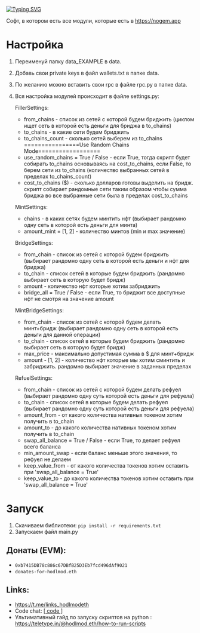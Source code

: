[![Typing SVG](https://readme-typing-svg.herokuapp.com?color=%2336BCF7&lines=Nogem.app-AIO)](https://git.io/typing-svg)

Софт, в котором есть все модули, которые есть в https://nogem.app

# Настройка
1. Переименуй папку data_EXAMPLE в data.
2. Добавь свои private keys в файл wallets.txt в папке data.
3. По желанию можно вставить свои rpc в файле rpc.py в папке data.
4. Вся настройка модулей происходит в файле settings.py:

    FillerSettings:
    - from_chains - список из сетей с которой будем бриджить (циклом ищет сеть в которой есть деньги для бриджа в to_chains)
    - to_chains - в какие сети будем бриджить
    - to_chains_count - сколько сетей выберем из to_chains
    ================Use Random Chains Mode==================
    - use_random_chains = True / False - если True, тогда скрипт будет собирать to_chains основываясь на cost_to_chains, если False, то берем сети из to_chains (количество выбранных сетей в пределах to_chains_count)
    - cost_to_chains ($) - сколько долларов готовы выделить на бридж. скрипт собирает рандомные сети таким образом чтобы сумма бриджа во все выбранные сети была в пределах cost_to_chains

    MintSettings:
    - chains - в каких сетях будем минтить нфт (выбирает рандомно одну сеть в которой есть деньги для минта)
    - amount_mint = [1, 2] - количество минтов (min и max значение)

    BridgeSettings:
    - from_chain - список из сетей с которой будем бриджить (выбирает рандомно одну сеть в которой есть деньги и нфт для бриджа)
    - to_chain - список сетей в которые будем бриджить (рандомно выбирает сеть в которую будет бридж)
    - amount - количество нфт которые хотим забриджить
    - bridge_all = True / False - если True, то бриджит все доступные нфт не смотря на значение amount

    MintBridgeSettings:
    - from_chain - список из сетей с которой будем делать минт+бридж (выбирает рандомно одну сеть в которой есть деньги для данной операции)
    - to_chain - список сетей в которые будем бриджить (рандомно выбирает сеть в которую будет бридж)
    - max_price - максимально допустимая сумма в $ для минт+бридж
    - amount - [1, 2] - количество нфт которые мы хотим сминтить и забриджить. рандомно выбирает значение в заданных пределах

    RefuelSettings:
    - from_chain - список из сетей с которой будем делать рефуел (выбирает рандомно одну суть которой есть деньги для рефуела)
    - to_chain - список сетей в которые будем делать рефуел (выбирает рандомно одну суть которой есть деньги для рефуела)
    - amount_from - от какого количества нативных токеном хотим получить в to_chain
    - amount_to - до какого количества нативных токеном хотим получить в to_chain
    - swap_all_balance = True / False - если True, то делает рефуел всего баланса
    - min_amount_swap - если баланс меньше этого значения, то рефуел не делаем
    - keep_value_from - от какого количества токенов хотим оставить при 'swap_all_balance = True'
    - keep_value_to - до какого количества токенов хотим оставить при 'swap_all_balance = True'

# Запуск
1. Скачиваем библиотеки: `pip install -r requirements.txt`
2. Запускаем файл main.py

## Донаты (EVM): 
- `0xb7415DB78c886c67DBfB25D3Eb7fcd496dAf9021`
- `donates-for-hodlmod.eth`

## Links:
- https://t.me/links_hodlmodeth
- Code chat: [[ code ]](https://t.me/code_hodlmodeth)
- Ультимативный гайд по запуску скриптов на python : https://teletype.in/@hodlmod.eth/how-to-run-scripts